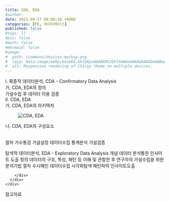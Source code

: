 ```yaml
---
title: CDA, EDA
#author: 
date: 2023-09-27 00:00:10 +0800
categories: [PE, 데이터베이스]
published: false
#tags: []
#pin: false
#math: false
#mermaid: false
#image:
#  path: /commons/devices-mockup.png
#  lqip: data:image/webp;base64,UklGRpoAAABXRUJQVlA4WAoAAAAQAAAADwAABwAAQUxQSDIAAAARL0AmbZurmr57yyIiqE8oiG0bejIYEQTgqiDA9vqnsUSI6H+oAERp2HZ65qP/VIAWAFZQOCBCAAAA8AEAnQEqEAAIAAVAfCWkAALp8sF8rgRgAP7o9FDvMCkMde9PK7euH5M1m6VWoDXf2FkP3BqV0ZYbO6NA/VFIAAAA
#  alt: Responsive rendering of Chirpy theme on multiple devices.
---
```


<div class="post-wrap">
  <div class="para">
    <div class="para-title">
      I. 확증적 데이터분석, CDA - Confirmatory Data Analysis
    </div>
    <div class="para-cntnt">
      <div class="para">
        <div class="para-title">
          가. CDA, EDA의 정의
        </div>
        <div class="para-cntnt">
            가설수립 후 데이터 이용 검증
        </div>
      </div>
    </div>
  </div>
  
  <div class="para">
    <div class="para-title">
      II. CDA, EDA
    </div>
    <div class="para-cntnt">
      <div class="para">
        <div class="para-title">
          가. CDA, EDA의 아키텍처
        </div>
        <div class="para-cntnt">
          <figure class="post-figure">
            <img src="/assets/img/posts/CDA,-EDA.png" alt="CDA, EDA">
<!--            <figcaption>Source: Unveiling the Metaverse: Exploring Emerging Trends, Multifaceted Perspectives, and Future Challenges</figcaption>-->
          </figure>
        </div>
      </div>
      <div class="para">
        <div class="para-title">
          나. CDA, EDA의 구성요소
        </div>
        <div class="para-cntnt">
          <table class="post-table">
          </table>
          절차 가수통검
  가설설정
  데이터수집
  통계분석
  가설검증

탐색적 데이터분석, EDA - Exploratory Data Analysis
개념
  데이터 분석통한 인사이트 도출
정의
  데이터의 구조, 특성, 패턴 등 이해 및 관찰한 후 연구자의 가설수립을 위한 분석기법
  절차 수시패인
    데이터수집
    시각화탐색
    패턴파악
    인사이트도출

        </div>
      </div>
    </div>
  </div>

  <div class="refr-wrap">
    <div class="refr-title">
        참고자료
    </div>
    <ol class="refr-list">
    <!--    <li>(나현식, 최대선) <a target="_blank" href="https://scienceon.kisti.re.kr/commons/util/originalView.do?cn=JAKO202225948430499&oCn=JAKO202225948430499&dbt=JAKO&journal=NJOU00291864">메타버스 보안 위협 요소 및 대응 방안 검토</a></li>-->
    <!--    <li>(M. Uddin, S. Manickam, H. Ullah, M. Obaidat and A. Dandoush) <a target="_blank" href="https://ieeexplore.ieee.org/abstract/document/10138386">Unveiling the Metaverse: Exploring Emerging Trends, Multifaceted Perspectives, and Future Challenges</a></li>-->
    </ol>
  </div>
</div>
